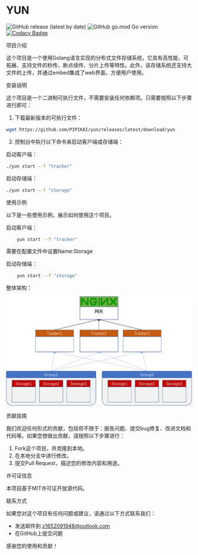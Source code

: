 # YUN

![GitHub release (latest by date)](https://img.shields.io/github/downloads/pipikai/yun/latest/total)
![GitHub go.mod Go version](https://img.shields.io/github/go-mod/go-version/pipikai/yun)
[![Codacy Badge](https://app.codacy.com/project/badge/Grade/a8b52c71ed6c43b3866f8a59ef3b684d)](https://app.codacy.com/gh/PIPIKAI/yun/dashboard?utm_source=gh\&utm_medium=referral\&utm_content=\&utm_campaign=Badge_grade)

项目介绍

这个项目是一个使用Golang语言实现的分布式文件存储系统，它具有高性能、可拓展、支持文件的秒传、断点续传、分片上传等特性。此外，该存储系统还支持大文件的上传，并通过embed集成了web界面，方便用户使用。

安装说明

这个项目是一个二进制可执行文件，不需要安装任何依赖项。只需要按照以下步骤进行即可：

1.  下载最新版本的可执行文件：

```bash
wget https://github.com/PIPIKAI/yun/releases/latest/download/yun
```

2.  控制台中执行以下命令来启动客户端或存储端：

启动客户端：

```bash
./yun start --f "tracker"
```

启动存储端：

```bash
./yun start --f "storage" 
```

使用示例

以下是一些使用示例，展示如何使用这个项目。

启动客户端：

```bash
    yun start --f "tracker"
```

需要在配置文件中设置Name:Storage

启动存储端：

```bash
    yun start --f "storage"
```

整体架构：

![架构图](./doc/%E6%9E%B6%E6%9E%84%E5%9B%BE.png)

贡献指南

我们欢迎任何形式的贡献，包括但不限于：报告问题、提交bug修复、改进文档和代码等。如果您想做出贡献，请按照以下步骤进行：

1.  Fork这个项目，并克隆到本地。
2.  在本地分支中进行修改。
3.  提交Pull Request，描述您的修改内容和用途。

许可证信息

本项目基于MIT许可证开放源代码。

联系方式

如果您对这个项目有任何问题或建议，请通过以下方式联系我们：

*   发送邮件到 z1652091948@outlook.com
*   在GitHub上提交问题

感谢您的使用和贡献！
